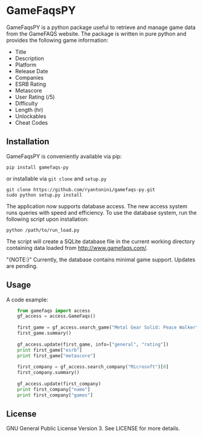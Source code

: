 GameFaqsPY
========

GameFaqsPY is a python package useful to retrieve and manage game data from the GameFAQS website.  The package is written in pure python and provides the following game information:

* Title
* Description
* Platform
* Release Date
* Companies
* ESRB Rating
* Metascore
* User Rating (/5)
* Difficulty
* Length (hr)
* Unlockables
* Cheat Codes

Installation
------------

GameFaqsPY is conveniently available via pip:

    pip install gamefaqs-py

or installable via ``git clone`` and ``setup.py``

    git clone https://github.com/ryantonini/gamefaqs-py.git
    sudo python setup.py install

The application now supports database access.  The new access system runs queries with speed and efficiency.  To use the database system, run the following script upon installation:

    python /path/to/run_load.py

The script will create a SQLite database file in the current working directory containing data loaded from http://www.gamefaqs.com/.

"{NOTE:}" Currently, the database contains minimal game support.  Updates are pending.

Usage
-----

A code example:

```python
    from gamefaqs import access
    gf_access = access.GameFaqs()
    
    first_game = gf_access.search_game("Metal Gear Solid: Peace Walker")[0]
    first_game.summary()
    
    gf_access.update(first_game, info=["general", "rating"])
    print first_game["esrb"]
    print first_game["metascore"]
    
    first_company = gf_access.search_company("Microsoft")[0]
    first_company.summary()
    
    gf_access.update(first_company)
    print first_company["name"]
    print first_company["games"]
```

License
-------

GNU General Public License Version 3.  See LICENSE for more details.
    

